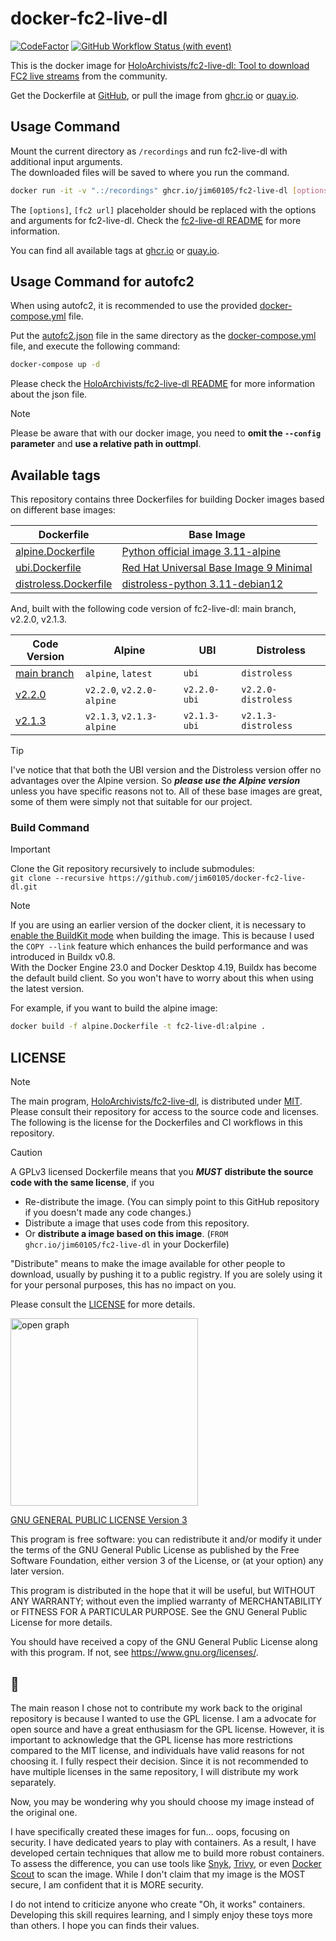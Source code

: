 # docker-fc2-live-dl

[![CodeFactor](https://www.codefactor.io/repository/github/jim60105/docker-fc2-live-dl/badge?style=for-the-badge)](https://www.codefactor.io/repository/github/jim60105/docker-fc2-live-dl) [![GitHub Workflow Status (with event)](https://img.shields.io/github/actions/workflow/status/jim60105/docker-fc2-live-dl/scan.yml?label=IMAGE%20SCAN&style=for-the-badge)](https://github.com/jim60105/docker-fc2-live-dl/actions/workflows/scan.yml)

This is the docker image for [HoloArchivists/fc2-live-dl: Tool to download FC2 live streams](https://github.com/HoloArchivists/fc2-live-dl) from the community.

Get the Dockerfile at [GitHub](https://github.com/jim60105/docker-fc2-live-dl), or pull the image from [ghcr.io](https://ghcr.io/jim60105/fc2-live-dl) or [quay.io](https://quay.io/repository/jim60105/fc2-live-dl?tab=tags).

## Usage Command

Mount the current directory as `/recordings` and run fc2-live-dl with additional input arguments.  
The downloaded files will be saved to where you run the command.

```bash
docker run -it -v ".:/recordings" ghcr.io/jim60105/fc2-live-dl [options] [fc2 url]
```

The `[options]`, `[fc2 url]` placeholder should be replaced with the options and arguments for fc2-live-dl. Check the [fc2-live-dl README](https://github.com/HoloArchivists/fc2-live-dl?tab=readme-ov-file#usage) for more information.

You can find all available tags at [ghcr.io](https://github.com/jim60105/docker-fc2-live-dl/pkgs/container/fc2-live-dl/versions?filters%5Bversion_type%5D=tagged) or [quay.io](https://quay.io/repository/jim60105/fc2-live-dl?tab=tags).

## Usage Command for autofc2

When using autofc2, it is recommended to use the provided [docker-compose.yml](docker-compose.yml) file.

Put the [autofc2.json](autofc2.json) file in the same directory as the [docker-compose.yml](docker-compose.yml) file, and execute the following command:

```bash
docker-compose up -d
```

Please check the [HoloArchivists/fc2-live-dl README](https://github.com/HoloArchivists/fc2-live-dl/tree/main?tab=readme-ov-file#autofc2) for more information about the json file.

> [!NOTE]  
> Please be aware that with our docker image, you need to **omit the `--config` parameter** and **use a relative path in outtmpl**.

## Available tags

This repository contains three Dockerfiles for building Docker images based on different base images:

| Dockerfile                                     | Base Image                                                                                                                         |
| ---------------------------------------------- | ---------------------------------------------------------------------------------------------------------------------------------- |
| [alpine.Dockerfile](alpine.Dockerfile)         | [Python official image 3.11-alpine](https://hub.docker.com/_/python/)                                                              |
| [ubi.Dockerfile](ubi.Dockerfile)               | [Red Hat Universal Base Image 9 Minimal](https://catalog.redhat.com/software/containers/ubi9/ubi-minimal/615bd9b4075b022acc111bf5) |
| [distroless.Dockerfile](distroless.Dockerfile) | [distroless-python 3.11-debian12](https://github.com/alexdmoss/distroless-python)                                                  |

And, built with the following code version of fc2-live-dl: main branch, v2.2.0, v2.1.3.

| Code Version                                                                | Alpine                    | UBI          | Distroless          |
| --------------------------------------------------------------------------- | ------------------------- | ------------ | ------------------- |
| [main branch](https://github.com/HoloArchivists/fc2-live-dl)                | `alpine`, `latest`        | `ubi`        | `distroless`        |
| [v2.2.0](https://github.com/HoloArchivists/fc2-live-dl/releases/tag/v2.2.0) | `v2.2.0`, `v2.2.0-alpine` | `v2.2.0-ubi` | `v2.2.0-distroless` |
| [v2.1.3](https://github.com/HoloArchivists/fc2-live-dl/releases/tag/v2.1.3) | `v2.1.3`, `v2.1.3-alpine` | `v2.1.3-ubi` | `v2.1.3-distroless` |

> [!TIP]
> I've notice that that both the UBI version and the Distroless version offer no advantages over the Alpine version. So _**please use the Alpine version**_ unless you have specific reasons not to. All of these base images are great, some of them were simply not that suitable for our project.

### Build Command

> [!IMPORTANT]  
> Clone the Git repository recursively to include submodules:  
> `git clone --recursive https://github.com/jim60105/docker-fc2-live-dl.git`

> [!NOTE]  
> If you are using an earlier version of the docker client, it is necessary to [enable the BuildKit mode](https://docs.docker.com/build/buildkit/#getting-started) when building the image. This is because I used the `COPY --link` feature which enhances the build performance and was introduced in Buildx v0.8.  
> With the Docker Engine 23.0 and Docker Desktop 4.19, Buildx has become the default build client. So you won't have to worry about this when using the latest version.

For example, if you want to build the alpine image:

```bash
docker build -f alpine.Dockerfile -t fc2-live-dl:alpine .
```

## LICENSE

> [!NOTE]  
> The main program, [HoloArchivists/fc2-live-dl](https://github.com/HoloArchivists/fc2-live-dl), is distributed under [MIT](https://github.com/HoloArchivists/fc2-live-dl/blob/main/LICENSE).  
> Please consult their repository for access to the source code and licenses.  
> The following is the license for the Dockerfiles and CI workflows in this repository.

> [!CAUTION]
> A GPLv3 licensed Dockerfile means that you _**MUST**_ **distribute the source code with the same license**, if you
>
> - Re-distribute the image. (You can simply point to this GitHub repository if you doesn't made any code changes.)
> - Distribute a image that uses code from this repository.
> - Or **distribute a image based on this image**. (`FROM ghcr.io/jim60105/fc2-live-dl` in your Dockerfile)
>
> "Distribute" means to make the image available for other people to download, usually by pushing it to a public registry. If you are solely using it for your personal purposes, this has no impact on you.
>
> Please consult the [LICENSE](LICENSE) for more details.

<img src="https://github.com/jim60105/docker-fc2-live-dl/assets/16995691/102ae35d-cd95-4b38-8dbd-e1bfe6a1696f" alt="open graph" width="300" />

[GNU GENERAL PUBLIC LICENSE Version 3](LICENSE)

This program is free software: you can redistribute it and/or modify it under the terms of the GNU General Public License as published by the Free Software Foundation, either version 3 of the License, or (at your option) any later version.

This program is distributed in the hope that it will be useful, but WITHOUT ANY WARRANTY; without even the implied warranty of MERCHANTABILITY or FITNESS FOR A PARTICULAR PURPOSE. See the GNU General Public License for more details.

You should have received a copy of the GNU General Public License along with this program. If not, see <https://www.gnu.org/licenses/>.

## 💭

The main reason I chose not to contribute my work back to the original repository is because I wanted to use the GPL license. I am a advocate for open source and have a great enthusiasm for the GPL license. However, it is important to acknowledge that the GPL license has more restrictions compared to the MIT license, and individuals have valid reasons for not choosing it. I fully respect their decision. Since it is not recommended to have multiple licenses in the same repository, I will distribute my work separately.

Now, you may be wondering why you should choose my image instead of the original one.

I have specifically created these images for fun... oops, focusing on security. I have dedicated years to play with containers. As a result, I have developed certain techniques that allow me to build more robust containers. To assess the difference, you can use tools like [Snyk](https://snyk.io/), [Trivy](https://github.com/aquasecurity/trivy), or even [Docker Scout](https://www.docker.com/products/docker-scout/) to scan the image. While I don't claim that my image is the MOST secure, I am confident that it is MORE security.

I do not intend to criticize anyone who create "Oh, it works" containers. Developing this skill requires learning, and I simply enjoy these toys more than others. I hope you can finds their values.
